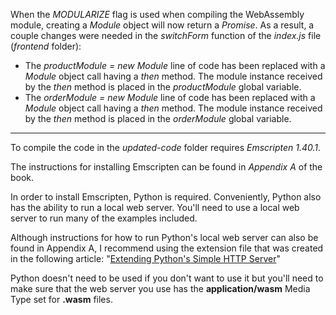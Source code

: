 When the _MODULARIZE_ flag is used when compiling the WebAssembly module, creating a _Module_ object will now return a _Promise_. As a result, a couple changes were needed in the _switchForm_ function of the _index.js_ file (_frontend_ folder):
- The _productModule = new Module_ line of code has been replaced with a _Module_ object call having a _then_ method. The module instance received by the _then_ method is placed in the _productModule_ global variable.
- The _orderModule = new Module_ line of code has been replaced with a _Module_ object call having a _then_ method. The module instance received by the _then_ method is placed in the _orderModule_ global variable.


---

To compile the code in the _updated-code_ folder requires _Emscripten 1.40.1_.

The instructions for installing Emscripten can be found in _Appendix A_ of the book.


In order to install Emscripten, Python is required. Conveniently, Python also has the ability to run a local web server. You'll need to use a local web server to run many of the examples included. 

Although instructions for how to run Python's local web server can also be found in Appendix A, I recommend using the extension file that was created in the following article: "[Extending Python's Simple HTTP Server](https://cggallant.blogspot.com/2020/07/extending-pythons-simple-http-server.html)"


Python doesn't need to be used if you don't want to use it but you'll need to make sure that the web server you use has the **application/wasm** Media Type set for **.wasm** files.
